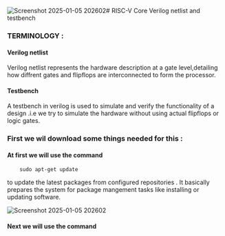 ![Screenshot 2025-01-05 202602](https://github.com/user-attachments/assets/27dbcbd7-d1de-44d4-95ce-31851a5f85d9)# RISC-V Core Verilog netlist and testbench

### TERMINOLOGY :

#### Verilog netlist 

Verilog netlist represents the hardware description at a gate level,detailing how diffrent gates and flipflops are interconnected to form the processor.

#### Testbench

A testbench in verilog is used to simulate and verify the functionality of a design .i.e we try to simulate the hardware without using actual flipflops or logic gates.

### First we wil download some things needed for this :

#### At first we will use the command 

        sudo apt-get update

to update the latest packages from configured repositories . It basically prepares the system for package mangement tasks like installing or updating software.


![Screenshot 2025-01-05 202602](https://github.com/user-attachments/assets/7ef4c08e-1329-4e01-b392-245b56bc255f)


#### Next we will use the command 

          
